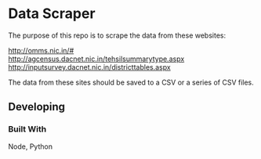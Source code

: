 # Data Scraper
The purpose of this repo is to scrape the data from these websites:

http://omms.nic.in/# <br>
http://agcensus.dacnet.nic.in/tehsilsummarytype.aspx <br>
http://inputsurvey.dacnet.nic.in/districttables.aspx <br>

The data from these sites should be saved to a CSV or a series of CSV files. 

## Developing

### Built With
Node, Python
